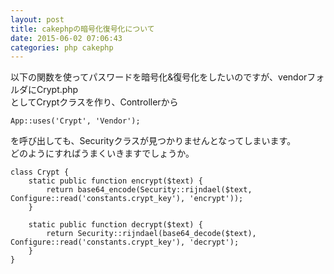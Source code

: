 ```yaml
---
layout: post
title: cakephpの暗号化復号化について
date: 2015-06-02 07:06:43
categories: php cakephp
---
```

<p>以下の関数を使ってパスワードを暗号化&amp;復号化をしたいのですが、vendorフォルダにCrypt.php<br>
としてCryptクラスを作り、Controllerから</p>

```
App::uses('Crypt', 'Vendor');
```

<p>を呼び出しても、Securityクラスが見つかりませんとなってしまいます。<br>
どのようにすればうまくいきますでしょうか。</p>

```
class Crypt {
    static public function encrypt($text) {
        return base64_encode(Security::rijndael($text, Configure::read('constants.crypt_key'), 'encrypt'));
    }

    static public function decrypt($text) {
        return Security::rijndael(base64_decode($text), Configure::read('constants.crypt_key'), 'decrypt');
    }
}
```
